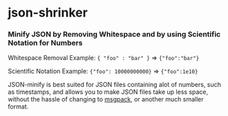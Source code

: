 # json-shrinker

### Minify JSON by Removing Whitespace and by using Scientific Notation for Numbers


Whitespace Removal
Example: ```{ "foo" : "bar" }``` => ```{"foo":"bar"}```

Scientific Notation
Example: ```{"foo": 10000000000}``` => ```{"foo":1e10}```


JSON-minify is best suited for JSON files containing alot of numbers, such as timestamps, and allows you to make JSON files take up less space, without the hassle of changing to [msgpack](https://msgpack.org/index.html), or another much smaller format. 


